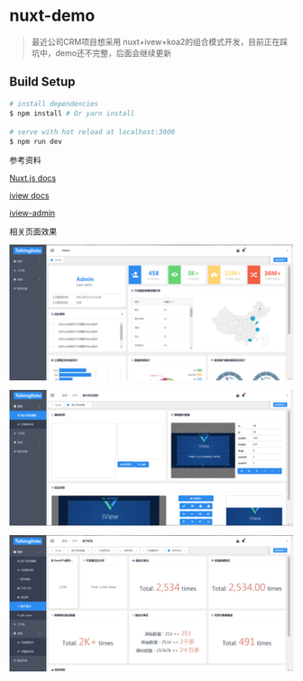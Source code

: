 # nuxt-demo

> 最近公司CRM项目想采用 nuxt+ivew+koa2的组合模式开发，目前正在踩坑中，demo还不完整，后面会继续更新

## Build Setup

``` bash
# install dependencies
$ npm install # Or yarn install

# serve with hot reload at localhost:3000
$ npm run dev

```


参考资料

[Nuxt.js docs](https://github.com/nuxt/nuxt.js)

[iview docs](https://www.iviewui.com/docs/guide/install)

[iview-admin](https://github.com/iview/iview-admin)

相关页面效果

![截图1](./screenshot/sc1.png)

![截图1](./screenshot/sc2.png)

![截图1](./screenshot/sc3.png)